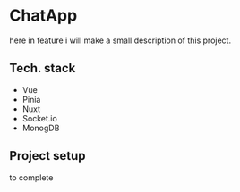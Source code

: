 # ChatApp

here in feature i will make a small description of this project.

## Tech. stack

<ul>
    <li>Vue</li>
    <li>Pinia</li>
    <li>Nuxt</li>
    <li>Socket.io</li>
    <li>MonogDB</li>
</ul>

## Project setup

to complete
